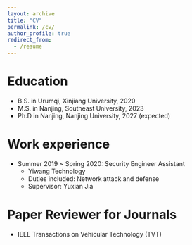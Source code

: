 ```yaml
---
layout: archive
title: "CV"
permalink: /cv/
author_profile: true
redirect_from:
  - /resume
---
```


Education
======
* B.S. in Urumqi, Xinjiang University, 2020
* M.S. in Nanjing, Southeast University, 2023
* Ph.D in Nanjing, Nanjing University, 2027 (expected)

Work experience
======
* Summer 2019 ~ Spring 2020: Security Engineer Assistant
  * Yiwang Technology
  * Duties included: Network attack and defense
  * Supervisor: Yuxian Jia

# Paper Reviewer for Journals

- IEEE Transactions on Vehicular Technology (TVT)